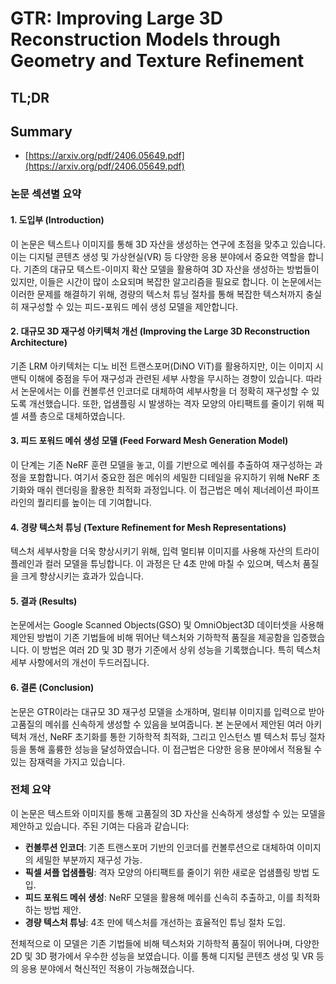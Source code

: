 # GTR: Improving Large 3D Reconstruction Models through Geometry and Texture Refinement
## TL;DR
## Summary
- [https://arxiv.org/pdf/2406.05649.pdf](https://arxiv.org/pdf/2406.05649.pdf)

### 논문 섹션별 요약

#### 1. 도입부 (Introduction)
이 논문은 텍스트나 이미지를 통해 3D 자산을 생성하는 연구에 초점을 맞추고 있습니다. 이는 디지털 콘텐츠 생성 및 가상현실(VR) 등 다양한 응용 분야에서 중요한 역할을 합니다. 기존의 대규모 텍스트-이미지 확산 모델을 활용하여 3D 자산을 생성하는 방법들이 있지만, 이들은 시간이 많이 소요되며 복잡한 알고리즘을 필요로 합니다. 이 논문에서는 이러한 문제를 해결하기 위해, 경량의 텍스처 튜닝 절차를 통해 복잡한 텍스처까지 충실히 재구성할 수 있는 피드-포워드 메쉬 생성 모델을 제안합니다.

#### 2. 대규모 3D 재구성 아키텍처 개선 (Improving the Large 3D Reconstruction Architecture)
기존 LRM 아키텍처는 디노 비전 트랜스포머(DiNO ViT)를 활용하지만, 이는 이미지 시맨틱 이해에 중점을 두어 재구성과 관련된 세부 사항을 무시하는 경향이 있습니다. 따라서 논문에서는 이를 컨볼루션 인코더로 대체하여 세부사항을 더 정확히 재구성할 수 있도록 개선했습니다. 또한, 업샘플링 시 발생하는 격자 모양의 아티팩트를 줄이기 위해 픽셀 셔플 층으로 대체하였습니다.

#### 3. 피드 포워드 메쉬 생성 모델 (Feed Forward Mesh Generation Model)
이 단계는 기존 NeRF 훈련 모델을 놓고, 이를 기반으로 메쉬를 추출하여 재구성하는 과정을 포함합니다. 여기서 중요한 점은 메쉬의 세밀한 디테일을 유지하기 위해 NeRF 초기화와 매쉬 렌더링을 활용한 최적화 과정입니다. 이 접근법은 메쉬 제너레이션 파이프라인의 퀄리티를 높이는 데 기여합니다.

#### 4. 경량 텍스처 튜닝 (Texture Refinement for Mesh Representations)
텍스처 세부사항을 더욱 향상시키기 위해, 입력 멀티뷰 이미지를 사용해 자산의 트라이플레인과 컬러 모델을 튜닝합니다. 이 과정은 단 4초 만에 마칠 수 있으며, 텍스처 품질을 크게 향상시키는 효과가 있습니다.

#### 5. 결과 (Results)
논문에서는 Google Scanned Objects(GSO) 및 OmniObject3D 데이터셋을 사용해 제안된 방법이 기존 기법들에 비해 뛰어난 텍스처와 기하학적 품질을 제공함을 입증했습니다. 이 방법은 여러 2D 및 3D 평가 기준에서 상위 성능을 기록했습니다. 특히 텍스처 세부 사항에서의 개선이 두드러집니다.

#### 6. 결론 (Conclusion)
논문은 GTR이라는 대규모 3D 재구성 모델을 소개하며, 멀티뷰 이미지를 입력으로 받아 고품질의 메쉬를 신속하게 생성할 수 있음을 보여줍니다. 본 논문에서 제안된 여러 아키텍처 개선, NeRF 초기화를 통한 기하학적 최적화, 그리고 인스턴스 별 텍스처 튜닝 절차 등을 통해 훌륭한 성능을 달성하였습니다. 이 접근법은 다양한 응용 분야에서 적용될 수 있는 잠재력을 가지고 있습니다.


### 전체 요약

이 논문은 텍스트와 이미지를 통해 고품질의 3D 자산을 신속하게 생성할 수 있는 모델을 제안하고 있습니다. 주된 기여는 다음과 같습니다:

- **컨볼루션 인코더**: 기존 트랜스포머 기반의 인코더를 컨볼루션으로 대체하여 이미지의 세밀한 부분까지 재구성 가능.
- **픽셀 셔플 업샘플링**: 격자 모양의 아티팩트를 줄이기 위한 새로운 업샘플링 방법 도입.
- **피드 포워드 메쉬 생성**: NeRF 모델을 활용해 메쉬를 신속히 추출하고, 이를 최적화하는 방법 제안.
- **경량 텍스처 튜닝**: 4초 만에 텍스처를 개선하는 효율적인 튜닝 절차 도입.

전체적으로 이 모델은 기존 기법들에 비해 텍스처와 기하학적 품질이 뛰어나며, 다양한 2D 및 3D 평가에서 우수한 성능을 보였습니다. 이를 통해 디지털 콘텐츠 생성 및 VR 등의 응용 분야에서 혁신적인 적용이 가능해졌습니다.